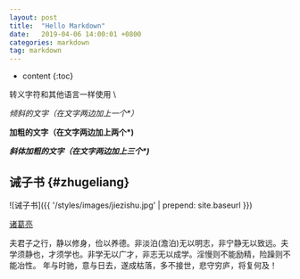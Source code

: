 ```yaml
---
layout: post
title:  "Hello Markdown"
date:   2019-04-06 14:00:01 +0800
categories: markdown
tag: markdown
---
```


* content
{:toc}


转义字符和其他语言一样使用  \

*倾斜的文字（在文字两边加上一个\*）*

**加粗的文字（在文字两边加上两个\*)**

***斜体加粗的文字（在文字两边加上三个\*)***

诫子书				{#zhugeliang}
------------------------

![诫子书]({{ '/styles/images/jiezishu.jpg' | prepend: site.baseurl  }})


[诸葛亮](#)


夫君子之行，静以修身，俭以养德。非淡泊(澹泊)无以明志，非宁静无以致远。夫学须静也，才须学也。非学无以广才，非志无以成学。淫慢则不能励精，险躁则不能冶性。
年与时驰，意与日去，遂成枯落，多不接世，悲守穷庐，将复何及！


[jekyll]:      http://jekyllrb.com
[jekyll-gh]:   https://github.com/jekyll/jekyll
[jekyll-help]: https://github.com/jekyll/jekyll-help
